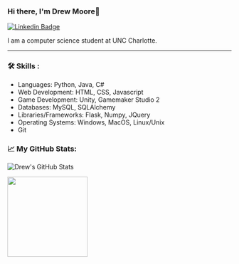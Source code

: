 ### Hi there, I'm Drew Moore👋

[![Linkedin Badge](https://img.shields.io/badge/-LinkedIn-0e76a8?style=flat-square&logo=Linkedin&logoColor=white)](https://www.linkedin.com/in/drew18moore/)

I am a computer science student at UNC Charlotte.

---

### :hammer_and_wrench: Skills :
- Languages: Python, Java, C#
- Web Development: HTML, CSS, Javascript
- Game Development: Unity, Gamemaker Studio 2
- Databases: MySQL, SQLAlchemy
- Libraries/Frameworks: Flask, Numpy, JQuery
- Operating Systems: Windows, MacOS, Linux/Unix
- Git

### :chart_with_upwards_trend: My GitHub Stats:

![Drew's GitHub Stats](https://github-readme-stats.vercel.app/api?username=drew18moore&show_icons=true)




<img height="180em" src="https://github-readme-stats.vercel.app/api/top-langs/?username=drew18moore&exclude_repo=KNN-Image-Classification&show_icons=true&hide_border=true&layout=compact&langs_count=8"/>
